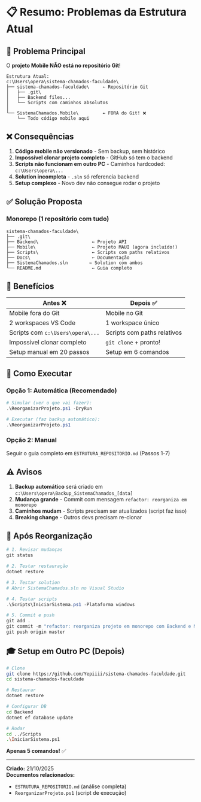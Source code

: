 # 📋 Resumo: Problemas da Estrutura Atual

## 🔴 Problema Principal

O **projeto Mobile NÃO está no repositório Git**!

```
Estrutura Atual:
c:\Users\opera\sistema-chamados-faculdade\
├── sistema-chamados-faculdade\     ← Repositório Git
│   ├── .git\
│   ├── Backend files...
│   └── Scripts com caminhos absolutos
│
└── SistemaChamados.Mobile\         ← FORA do Git! ❌
    └── Todo código mobile aqui
```

## ❌ Consequências

1. **Código mobile não versionado** - Sem backup, sem histórico
2. **Impossível clonar projeto completo** - GitHub só tem o backend
3. **Scripts não funcionam em outro PC** - Caminhos hardcoded: `c:\Users\opera\...`
4. **Solution incompleta** - `.sln` só referencia backend
5. **Setup complexo** - Novo dev não consegue rodar o projeto

## ✅ Solução Proposta

### **Monorepo (1 repositório com tudo)**

```
sistema-chamados-faculdade\
├── .git\
├── Backend\                    ← Projeto API
├── Mobile\                     ← Projeto MAUI (agora incluído!)
├── Scripts\                    ← Scripts com paths relativos
├── Docs\                       ← Documentação
├── SistemaChamados.sln        ← Solution com ambos
└── README.md                   ← Guia completo
```

## 🎯 Benefícios

| Antes ❌ | Depois ✅ |
|---------|----------|
| Mobile fora do Git | Mobile no Git |
| 2 workspaces VS Code | 1 workspace único |
| Scripts com `c:\Users\opera\...` | Scripts com paths relativos |
| Impossível clonar completo | `git clone` + pronto! |
| Setup manual em 20 passos | Setup em 6 comandos |

## 🚀 Como Executar

### **Opção 1: Automática (Recomendado)**

```powershell
# Simular (ver o que vai fazer):
.\ReorganizarProjeto.ps1 -DryRun

# Executar (faz backup automático):
.\ReorganizarProjeto.ps1
```

### **Opção 2: Manual**

Seguir o guia completo em `ESTRUTURA_REPOSITORIO.md` (Passos 1-7)

## ⚠️ Avisos

1. **Backup automático** será criado em `c:\Users\opera\Backup_SistemaChamados_[data]`
2. **Mudança grande** - Commit com mensagem `refactor: reorganiza em monorepo`
3. **Caminhos mudam** - Scripts precisam ser atualizados (script faz isso)
4. **Breaking change** - Outros devs precisam re-clonar

## 📝 Após Reorganização

```powershell
# 1. Revisar mudanças
git status

# 2. Testar restauração
dotnet restore

# 3. Testar solution
# Abrir SistemaChamados.sln no Visual Studio

# 4. Testar scripts
.\Scripts\IniciarSistema.ps1 -Plataforma windows

# 5. Commit e push
git add .
git commit -m "refactor: reorganiza projeto em monorepo com Backend e Mobile integrados"
git push origin master
```

## 🎓 Setup em Outro PC (Depois)

```bash
# Clone
git clone https://github.com/Yepiiii/sistema-chamados-faculdade.git
cd sistema-chamados-faculdade

# Restaurar
dotnet restore

# Configurar DB
cd Backend
dotnet ef database update

# Rodar
cd ../Scripts
.\IniciarSistema.ps1
```

**Apenas 5 comandos!** ✅

---

**Criado:** 21/10/2025  
**Documentos relacionados:**
- `ESTRUTURA_REPOSITORIO.md` (análise completa)
- `ReorganizarProjeto.ps1` (script de execução)
